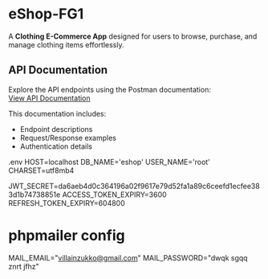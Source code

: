 # eShop-FG1  
A **Clothing E-Commerce App** designed for users to browse, purchase, and manage clothing items effortlessly.  

## API Documentation  
Explore the API endpoints using the Postman documentation:  
[View API Documentation](https://documenter.getpostman.com/view/30660484/2sAY52dzWo)  

This documentation includes:  
- Endpoint descriptions  
- Request/Response examples  
- Authentication details  

.env
HOST=localhost
DB_NAME='eshop'
USER_NAME='root'
CHARSET=utf8mb4

JWT_SECRET=da6aeb4d0c364196a02f9617e79d52fa1a89c6ceefd1ecfee383d1b74738851e
ACCESS_TOKEN_EXPIRY=3600 
REFRESH_TOKEN_EXPIRY=604800 

# phpmailer config
MAIL_EMAIL="villainzukko@gmail.com"
MAIL_PASSWORD="dwqk sgqq znrt jfhz"


